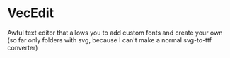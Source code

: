 # VecEdit
Awful text editor that allows you to add custom fonts and create your own (so far only folders with svg, because I can't make a normal svg-to-ttf converter)
